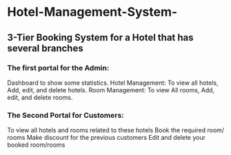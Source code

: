 # Hotel-Management-System-
<h2> 3-Tier Booking System for a Hotel that has several branches </h2>
<h3>The first portal for the Admin: </h3>
Dashboard to show some statistics.
Hotel Management: To view all hotels, Add, edit, and delete hotels.
Room Management: To view All rooms, Add, edit, and delete rooms. 

<h3>The Second Portal for Customers:</h3>
To view all hotels and rooms related to these hotels
Book the required room/ rooms
Make discount for the previous customers
Edit and delete your booked room/rooms 
